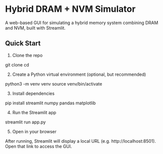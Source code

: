 # Hybrid DRAM + NVM Simulator

A web-based GUI for simulating a hybrid memory system combining DRAM and NVM, built with Streamlit.

## Quick Start

1. Clone the repo

git clone <your-repo-url>
cd <project-directory>

2. Create a Python virtual environment (optional, but recommended)

python3 -m venv venv
source venv/bin/activate

3. Install dependencies

pip install streamlit numpy pandas matplotlib

4. Run the Streamlit app

streamlit run app.py

5. Open in your browser

After running, Streamlit will display a local URL (e.g. http://localhost:8501).
Open that link to access the GUI.

